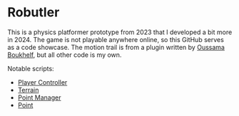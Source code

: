 # Robutler
This is a physics platformer prototype from 2023 that I developed a bit more in 2024. The game is not playable anywhere online, so this GitHub serves as a code showcase. The motion trail is from a plugin written by <a href="https://godotengine.org/asset-library/asset/636">Oussama Boukhelf<a>, but all other code is my own.

Notable scripts:
- [Player Controller](Player/Controller.cs)
- [Terrain](Terrain/Terrain.cs)
- [Point Manager](Player/Grapple/PointManager.cs)
- [Point](Player/Grapple/Point.cs)